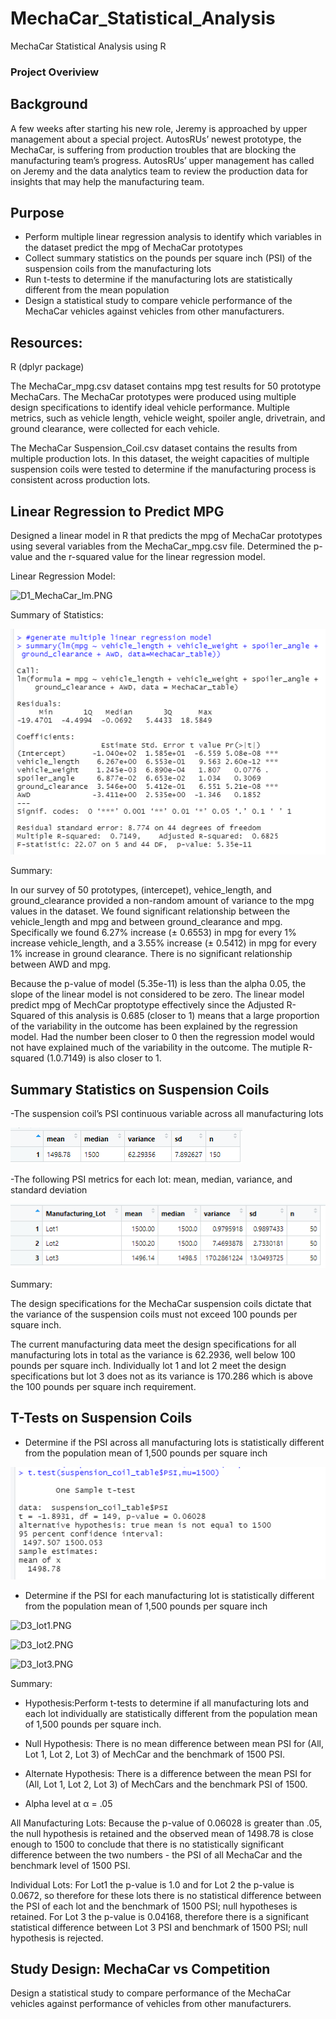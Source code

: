 # MechaCar_Statistical_Analysis
MechaCar Statistical Analysis using R

### Project Overiview
 
## Background
 
A few weeks after starting his new role, Jeremy is approached by upper management about a special project. 
AutosRUs’ newest prototype, the MechaCar, is suffering from production troubles that are blocking the manufacturing team’s progress. AutosRUs’ upper management has called on Jeremy and the data analytics team to review the production data for insights that may help the manufacturing team.
 
## Purpose
 
- Perform multiple linear regression analysis to identify which variables in the dataset predict the mpg of MechaCar prototypes
- Collect summary statistics on the pounds per square inch (PSI) of the suspension coils from the manufacturing lots
- Run t-tests to determine if the manufacturing lots are statistically different from the mean population
- Design a statistical study to compare vehicle performance of the MechaCar vehicles against vehicles from other manufacturers. 


## Resources:
 
R (dplyr package)

The MechaCar_mpg.csv dataset contains mpg test results for 50 prototype MechaCars. The MechaCar prototypes were produced using multiple design specifications to identify ideal vehicle performance. Multiple metrics, such as vehicle length, vehicle weight, spoiler angle, drivetrain, and ground clearance, were collected for each vehicle. 
 
The MechaCar Suspension_Coil.csv dataset contains the results from multiple production lots. In this dataset, the weight capacities of multiple suspension coils were tested to determine if the manufacturing process is consistent across production lots. 
 

## Linear Regression to Predict MPG

Designed a linear model in R that predicts the mpg of MechaCar prototypes using several variables from the MechaCar_mpg.csv file. Determined the p-value and the r-squared value for the linear regression model.

Linear Regression Model:

![D1_MechaCar_lm.PNG](D1_MechaCar_lm.PNG")

Summary of Statistics:

![D1_MechaCar_summarize.PNG](D1_MechaCar_summarize.PNG)

Summary:

In our survey of 50 prototypes, (intercepet), vehice_length, and ground_clearance provided a non-random amount of variance to the mpg values in the dataset. We found significant relationship between the vehicle_length and mpg and between ground_clearance and mpg. Specifically we found 6.27% increase (± 0.6553) in mpg for every 1% increase vehicle_length, and a 3.55% increase (± 0.5412) in mpg for every 1% increase in ground clearance.  There is no significant relationship between AWD and mpg.

Because the p-value of model (5.35e-11) is less than the alpha 0.05, the slope of the linear model is not considered to be zero. The linear model predict mpg of MechCar proptotype effectively since the Adjusted R-Squared of this analysis is 0.685 (closer to 1) means that a large proportion of the variability in the outcome has been explained by the regression model.  Had the number been closer to 0 then the regression model would not have explained much of the variability in the outcome.  The mutiple R-squared (1.0.7149) is also closer to 1.


## Summary Statistics on Suspension Coils
 
-The suspension coil’s PSI continuous variable across all manufacturing lots

![D2_total_summary_df.PNG](D2_total_summary_df.PNG)


-The following PSI metrics for each lot: mean, median, variance, and standard deviation

![D2_lot_summary_df.PNG](D2_lot_summary_df.PNG)

Summary:

The design specifications for the MechaCar suspension coils dictate that the variance of the suspension coils must not exceed 100 pounds per square inch. 

The current manufacturing data meet the design specifications for all manufacturing lots in total as the variance is 62.2936, well below 100 pounds per square inch. Individually lot 1 and lot 2 meet the design specifications but lot 3 does not as its variance is 170.286 which is above the 100 pounds per square inch requirement.


## T-Tests on Suspension Coils

- Determine if the PSI across all manufacturing lots is statistically different from the population mean of 1,500 pounds per square inch

![D3_total.PNG](D3_total.PNG)

- Determine if the PSI for each manufacturing lot is statistically different from the population mean of 1,500 pounds per square inch

![D3_lot1.PNG](D3_lot1.PNG.PNG)

![D3_lot2.PNG](D3_lot2.PNG.PNG)

![D3_lot3.PNG](D3_lot3.PNG.PNG)

Summary:

- Hypothesis:Perform t-tests to determine if all manufacturing lots and each lot individually are statistically different from the population mean of 1,500 pounds per square inch.

- Null Hypothesis: There is no mean difference between mean PSI for (All, Lot 1, Lot 2, Lot 3) of MechCar and the benchmark of 1500 PSI.

- Alternate Hypothesis: There is a difference between the mean PSI for (All, Lot 1, Lot 2, Lot 3) of MechCars and the benchmark PSI of 1500.

- Alpha level at α = .05


All Manufacturing Lots: Because the p-value of 0.06028 is greater than .05, the null hypothesis is retained and the observed mean of 1498.78 is close enough to 1500 to conclude that there is no statistically significant difference between the two numbers - the PSI of all MechaCar and the benchmark level of 1500 PSI.

Individual Lots: For Lot1 the p-value is 1.0 and for Lot 2 the p-value is 0.0672, so therefore for these lots there is no statistical difference between the PSI of each lot and the benchmark of 1500 PSI; null hypotheses is retained.  For Lot 3 the p-value is 0.04168, therefore there is a significant statistical difference between Lot 3 PSI and benchmark of 1500 PSI; null hypothesis is rejected.


## Study Design: MechaCar vs Competition

Design a statistical study to compare performance of the MechaCar vehicles against performance of vehicles from other manufacturers.



